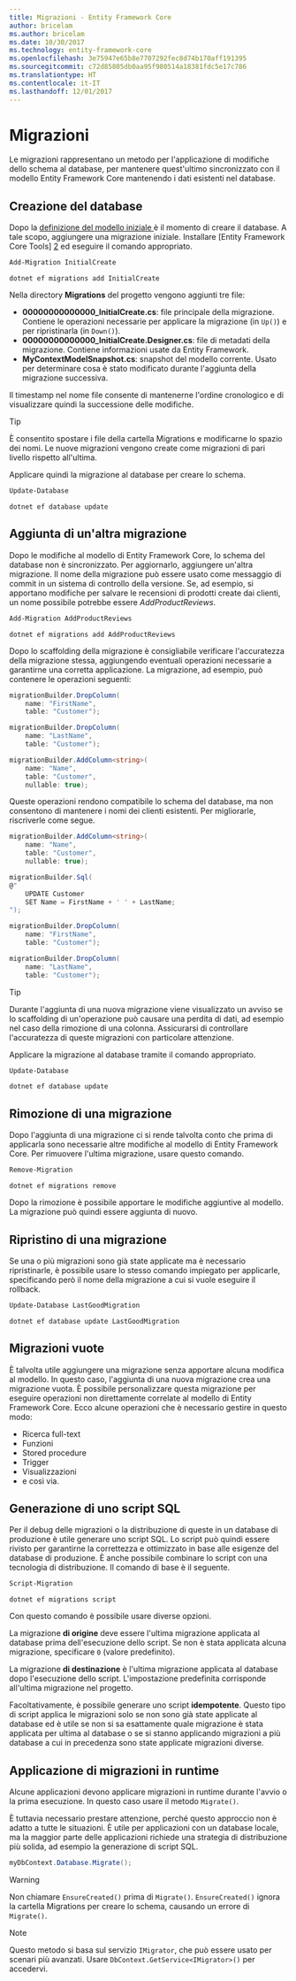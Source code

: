 ```yaml
---
title: Migrazioni - Entity Framework Core
author: bricelam
ms.author: bricelam
ms.date: 10/30/2017
ms.technology: entity-framework-core
ms.openlocfilehash: 3e75947e65b8e7707292fec8d74b170aff191395
ms.sourcegitcommit: c72d85805db0aa95f980514a18381fdc5e17c786
ms.translationtype: HT
ms.contentlocale: it-IT
ms.lasthandoff: 12/01/2017
---
```

<a name="migrations"></a>Migrazioni
==========
Le migrazioni rappresentano un metodo per l'applicazione di modifiche dello schema al database, per mantenere quest'ultimo sincronizzato con il modello Entity Framework Core mantenendo i dati esistenti nel database.

<a name="creating-the-database"></a>Creazione del database
---------------------
Dopo la [definizione del modello iniziale ][1] è il momento di creare il database. A tale scopo, aggiungere una migrazione iniziale.
Installare [Entity Framework Core Tools] [ 2] ed eseguire il comando appropriato.

``` powershell
Add-Migration InitialCreate
```
``` Console
dotnet ef migrations add InitialCreate
```

Nella directory **Migrations** del progetto vengono aggiunti tre file:

* **00000000000000_InitialCreate.cs**: file principale della migrazione. Contiene le operazioni necessarie per applicare la migrazione (in `Up()`) e per ripristinarla (in `Down()`).
* **00000000000000_InitialCreate.Designer.cs**: file di metadati della migrazione. Contiene informazioni usate da Entity Framework.
* **MyContextModelSnapshot.cs**: snapshot del modello corrente. Usato per determinare cosa è stato modificato durante l'aggiunta della migrazione successiva.

Il timestamp nel nome file consente di mantenerne l'ordine cronologico e di visualizzare quindi la successione delle modifiche.

> [!TIP]
> È consentito spostare i file della cartella Migrations e modificarne lo spazio dei nomi. Le nuove migrazioni vengono create come migrazioni di pari livello rispetto all'ultima.

Applicare quindi la migrazione al database per creare lo schema.

``` powershell
Update-Database
```
``` Console
dotnet ef database update
```

<a name="adding-another-migration"></a>Aggiunta di un'altra migrazione
------------------------
Dopo le modifiche al modello di Entity Framework Core, lo schema del database non è sincronizzato. Per aggiornarlo, aggiungere un'altra migrazione. Il nome della migrazione può essere usato come messaggio di commit in un sistema di controllo della versione. Se, ad esempio, si apportano modifiche per salvare le recensioni di prodotti create dai clienti, un nome possibile potrebbe essere *AddProductReviews*.

``` powershell
Add-Migration AddProductReviews
```
``` Console
dotnet ef migrations add AddProductReviews
```

Dopo lo scaffolding della migrazione è consigliabile verificare l'accuratezza della migrazione stessa, aggiungendo eventuali operazioni necessarie a garantirne una corretta applicazione. La migrazione, ad esempio, può contenere le operazioni seguenti:

``` csharp
migrationBuilder.DropColumn(
    name: "FirstName",
    table: "Customer");

migrationBuilder.DropColumn(
    name: "LastName",
    table: "Customer");

migrationBuilder.AddColumn<string>(
    name: "Name",
    table: "Customer",
    nullable: true);
```

Queste operazioni rendono compatibile lo schema del database, ma non consentono di mantenere i nomi dei clienti esistenti. Per migliorarle, riscriverle come segue.

``` csharp
migrationBuilder.AddColumn<string>(
    name: "Name",
    table: "Customer",
    nullable: true);

migrationBuilder.Sql(
@"
    UPDATE Customer
    SET Name = FirstName + ' ' + LastName;
");

migrationBuilder.DropColumn(
    name: "FirstName",
    table: "Customer");

migrationBuilder.DropColumn(
    name: "LastName",
    table: "Customer");
```

> [!TIP]
> Durante l'aggiunta di una nuova migrazione viene visualizzato un avviso se lo scaffolding di un'operazione può causare una perdita di dati, ad esempio nel caso della rimozione di una colonna. Assicurarsi di controllare l'accuratezza di queste migrazioni con particolare attenzione.

Applicare la migrazione al database tramite il comando appropriato.

``` powershell
Update-Database
```
``` Console
dotnet ef database update
```

<a name="removing-a-migration"></a>Rimozione di una migrazione
--------------------
Dopo l'aggiunta di una migrazione ci si rende talvolta conto che prima di applicarla sono necessarie altre modifiche al modello di Entity Framework Core.
Per rimuovere l'ultima migrazione, usare questo comando.

``` powershell
Remove-Migration
```
``` Console
dotnet ef migrations remove
```

Dopo la rimozione è possibile apportare le modifiche aggiuntive al modello. La migrazione può quindi essere aggiunta di nuovo.

<a name="reverting-a-migration"></a>Ripristino di una migrazione
---------------------
Se una o più migrazioni sono già state applicate ma è necessario ripristinarle, è possibile usare lo stesso comando impiegato per applicarle, specificando però il nome della migrazione a cui si vuole eseguire il rollback.

``` powershell
Update-Database LastGoodMigration
```
``` Console
dotnet ef database update LastGoodMigration
```

<a name="empty-migrations"></a>Migrazioni vuote
----------------
È talvolta utile aggiungere una migrazione senza apportare alcuna modifica al modello. In questo caso, l'aggiunta di una nuova migrazione crea una migrazione vuota. È possibile personalizzare questa migrazione per eseguire operazioni non direttamente correlate al modello di Entity Framework Core.
Ecco alcune operazioni che è necessario gestire in questo modo:

* Ricerca full-text
* Funzioni
* Stored procedure
* Trigger
* Visualizzazioni
* e così via.

<a name="generating-a-sql-script"></a>Generazione di uno script SQL
-----------------------
Per il debug delle migrazioni o la distribuzione di queste in un database di produzione è utile generare uno script SQL. Lo script può quindi essere rivisto per garantirne la correttezza e ottimizzato in base alle esigenze del database di produzione. È anche possibile combinare lo script con una tecnologia di distribuzione. Il comando di base è il seguente.

``` powershell
Script-Migration
```
``` Console
dotnet ef migrations script
```

Con questo comando è possibile usare diverse opzioni.

La migrazione **di origine** deve essere l'ultima migrazione applicata al database prima dell'esecuzione dello script. Se non è stata applicata alcuna migrazione, specificare `0` (valore predefinito).

La migrazione **di destinazione**  è l'ultima migrazione applicata al database dopo l'esecuzione dello script. L'impostazione predefinita corrisponde all'ultima migrazione nel progetto.

Facoltativamente, è possibile generare uno script **idempotente**. Questo tipo di script applica le migrazioni solo se non sono già state applicate al database ed è utile se non si sa esattamente quale migrazione è stata applicata per ultima al database o se si stanno applicando migrazioni a più database a cui in precedenza sono state applicate migrazioni diverse.

<a name="applying-migrations-at-runtime"></a>Applicazione di migrazioni in runtime
------------------------------
Alcune applicazioni devono applicare migrazioni in runtime durante l'avvio o la prima esecuzione. In questo caso usare il metodo `Migrate()`.

È tuttavia necessario prestare attenzione, perché questo approccio non è adatto a tutte le situazioni. È utile per applicazioni con un database locale, ma la maggior parte delle applicazioni richiede una strategia di distribuzione più solida, ad esempio la generazione di script SQL.

``` csharp
myDbContext.Database.Migrate();
```

> [!WARNING]
> Non chiamare `EnsureCreated()` prima di `Migrate()`. `EnsureCreated()` ignora la cartella Migrations per creare lo schema, causando un errore di `Migrate()`.

> [!NOTE]
> Questo metodo si basa sul servizio `IMigrator`, che può essere usato per scenari più avanzati. Usare `DbContext.GetService<IMigrator>()` per accedervi.


  [1]: ../../modeling/index.md
  [2]: ../../miscellaneous/cli/index.md
